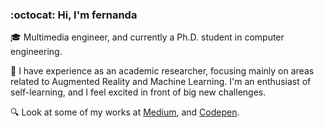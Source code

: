 ### :octocat: Hi, I'm fernanda

:mortar_board: Multimedia engineer, and currently a Ph.D. student in computer engineering. 

:dart: I have experience as an academic researcher, focusing mainly on areas related to Augmented Reality and Machine Learning. I'm an enthusiast of self-learning, and I feel excited in front of big new challenges.

:mag: Look at some of my works at [Medium](https://mafda.medium.com/), and [Codepen](https://codepen.io/mafda).

<!--
**mafda/mafda** is a ✨ _special_ ✨ repository because its `README.md` (this file) appears on your GitHub profile.

Here are some ideas to get you started:

- 🔭 I’m currently working on ...
- 🌱 I’m currently learning ...
- 👯 I’m looking to collaborate on ...
- 🤔 I’m looking for help with ...
- 💬 Ask me about ...
- 📫 How to reach me: ...
- 😄 Pronouns: ...
- ⚡ Fun fact: ...
-->
